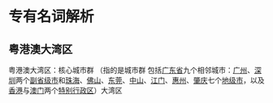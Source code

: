 # 专有名词解析

## 粤港澳大湾区

粤港澳大湾区：核心城市群 （指的是城市群 包括[广东省](https://zh.wikipedia.org/wiki/廣東省)九个相邻城市：[广州](https://zh.wikipedia.org/wiki/广州市)、[深圳](https://zh.wikipedia.org/wiki/深圳市)两个[副省级市](https://zh.wikipedia.org/wiki/副省级市)和[珠海](https://zh.wikipedia.org/wiki/珠海市)、[佛山](https://zh.wikipedia.org/wiki/佛山市)、[东莞](https://zh.wikipedia.org/wiki/东莞市)、[中山](https://zh.wikipedia.org/wiki/中山市)、[江门](https://zh.wikipedia.org/wiki/江门市)、[惠州](https://zh.wikipedia.org/wiki/惠州市)、[肇庆](https://zh.wikipedia.org/wiki/肇庆市)七个[地级市](https://zh.wikipedia.org/wiki/地级市)，以及[香港](https://zh.wikipedia.org/wiki/香港)与[澳门](https://zh.wikipedia.org/wiki/澳門)两个[特别行政区](https://zh.wikipedia.org/wiki/特別行政區)）大湾区
